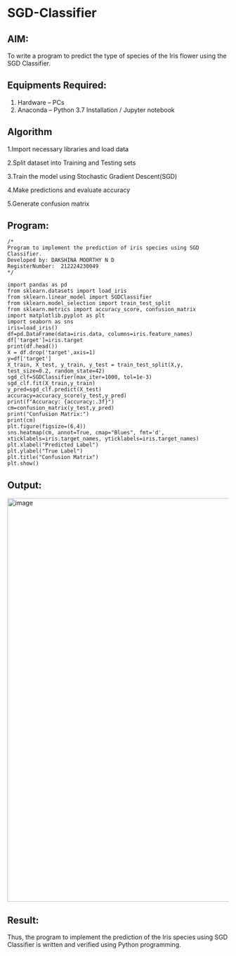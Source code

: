 # SGD-Classifier
## AIM:
To write a program to predict the type of species of the Iris flower using the SGD Classifier.

## Equipments Required:
1. Hardware – PCs
2. Anaconda – Python 3.7 Installation / Jupyter notebook

## Algorithm
1.Import necessary libraries and load data

2.Split dataset into Training and Testing sets

3.Train the model using Stochastic Gradient Descent(SGD)

4.Make predictions and evaluate accuracy

5.Generate confusion matrix
 

## Program:
```
/*
Program to implement the prediction of iris species using SGD Classifier.
Developed by: DAKSHINA MOORTHY N D
RegisterNumber:  212224230049
*/
```

```
import pandas as pd
from sklearn.datasets import load_iris
from sklearn.linear_model import SGDClassifier
from sklearn.model_selection import train_test_split
from sklearn.metrics import accuracy_score, confusion_matrix
import matplotlib.pyplot as plt
import seaborn as sns
iris=load_iris()
df=pd.DataFrame(data=iris.data, columns=iris.feature_names)
df['target']=iris.target
print(df.head())
X = df.drop('target',axis=1)
y=df['target']
X_train, X_test, y_train, y_test = train_test_split(X,y, test_size=0.2, random_state=42)
sgd_clf=SGDClassifier(max_iter=1000, tol=1e-3)
sgd_clf.fit(X_train,y_train)
y_pred=sgd_clf.predict(X_test)
accuracy=accuracy_score(y_test,y_pred)
print(f"Accuracy: {accuracy:.3f}")
cm=confusion_matrix(y_test,y_pred)
print("Confusion Matrix:")
print(cm)
plt.figure(figsize=(6,4))
sns.heatmap(cm, annot=True, cmap="Blues", fmt='d', xticklabels=iris.target_names, yticklabels=iris.target_names)
plt.xlabel("Predicted Label")
plt.ylabel("True Label")
plt.title("Confusion Matrix")
plt.show()
```

## Output:
<img width="1031" height="917" alt="image" src="https://github.com/user-attachments/assets/2b552e19-828c-4961-932f-3607ce921161" />



## Result:
Thus, the program to implement the prediction of the Iris species using SGD Classifier is written and verified using Python programming.
